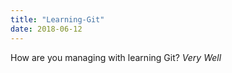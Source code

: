 ```yaml
---
title: "Learning-Git"
date: 2018-06-12
---
```

How are you managing with learning Git?
_Very Well_

